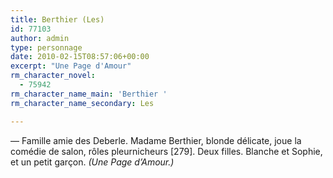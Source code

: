 ```yaml
---
title: Berthier (Les)
id: 77103
author: admin
type: personnage
date: 2010-02-15T08:57:06+00:00
excerpt: "Une Page d'Amour"
rm_character_novel:
  - 75942
rm_character_name_main: 'Berthier '
rm_character_name_secondary: Les

---
```

— Famille amie des Deberle. Madame Berthier, blonde délicate, joue la comédie de salon, rôles pleurnicheurs [279]. Deux filles. Blanche et Sophie, et un petit garçon. _(Une Page d&rsquo;Amour.)_